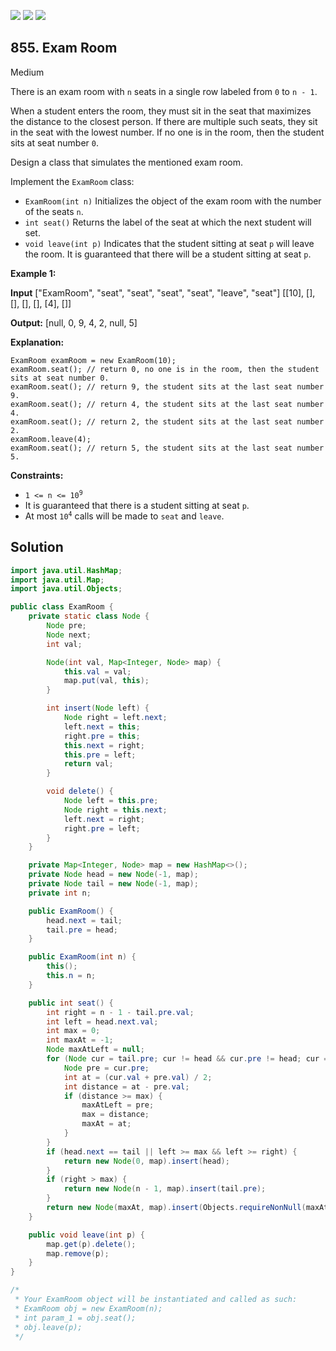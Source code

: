 [![](https://img.shields.io/github/stars/javadev/LeetCode-in-Java?label=Stars&style=flat-square)](https://github.com/javadev/LeetCode-in-Java)
[![](https://img.shields.io/github/forks/javadev/LeetCode-in-Java?label=Fork%20me%20on%20GitHub%20&style=flat-square)](https://github.com/javadev/LeetCode-in-Java/fork)
[![](https://img.shields.io/badge/-LeetCode%20in%20Kotlin-blue?style=flat-square)](https://github.com/javadev/LeetCode-in-Kotlin)

## 855\. Exam Room

Medium

There is an exam room with `n` seats in a single row labeled from `0` to `n - 1`.

When a student enters the room, they must sit in the seat that maximizes the distance to the closest person. If there are multiple such seats, they sit in the seat with the lowest number. If no one is in the room, then the student sits at seat number `0`.

Design a class that simulates the mentioned exam room.

Implement the `ExamRoom` class:

*   `ExamRoom(int n)` Initializes the object of the exam room with the number of the seats `n`.
*   `int seat()` Returns the label of the seat at which the next student will set.
*   `void leave(int p)` Indicates that the student sitting at seat `p` will leave the room. It is guaranteed that there will be a student sitting at seat `p`.

**Example 1:**

**Input** ["ExamRoom", "seat", "seat", "seat", "seat", "leave", "seat"] [[10], [], [], [], [], [4], []]

**Output:** [null, 0, 9, 4, 2, null, 5]

**Explanation:** 

    ExamRoom examRoom = new ExamRoom(10);
    examRoom.seat(); // return 0, no one is in the room, then the student sits at seat number 0. 
    examRoom.seat(); // return 9, the student sits at the last seat number 9. 
    examRoom.seat(); // return 4, the student sits at the last seat number 4. 
    examRoom.seat(); // return 2, the student sits at the last seat number 2. 
    examRoom.leave(4); 
    examRoom.seat(); // return 5, the student sits at the last seat number 5.

**Constraints:**

*   <code>1 <= n <= 10<sup>9</sup></code>
*   It is guaranteed that there is a student sitting at seat `p`.
*   At most <code>10<sup>4</sup></code> calls will be made to `seat` and `leave`.

## Solution

```java
import java.util.HashMap;
import java.util.Map;
import java.util.Objects;

public class ExamRoom {
    private static class Node {
        Node pre;
        Node next;
        int val;

        Node(int val, Map<Integer, Node> map) {
            this.val = val;
            map.put(val, this);
        }

        int insert(Node left) {
            Node right = left.next;
            left.next = this;
            right.pre = this;
            this.next = right;
            this.pre = left;
            return val;
        }

        void delete() {
            Node left = this.pre;
            Node right = this.next;
            left.next = right;
            right.pre = left;
        }
    }

    private Map<Integer, Node> map = new HashMap<>();
    private Node head = new Node(-1, map);
    private Node tail = new Node(-1, map);
    private int n;

    public ExamRoom() {
        head.next = tail;
        tail.pre = head;
    }

    public ExamRoom(int n) {
        this();
        this.n = n;
    }

    public int seat() {
        int right = n - 1 - tail.pre.val;
        int left = head.next.val;
        int max = 0;
        int maxAt = -1;
        Node maxAtLeft = null;
        for (Node cur = tail.pre; cur != head && cur.pre != head; cur = cur.pre) {
            Node pre = cur.pre;
            int at = (cur.val + pre.val) / 2;
            int distance = at - pre.val;
            if (distance >= max) {
                maxAtLeft = pre;
                max = distance;
                maxAt = at;
            }
        }
        if (head.next == tail || left >= max && left >= right) {
            return new Node(0, map).insert(head);
        }
        if (right > max) {
            return new Node(n - 1, map).insert(tail.pre);
        }
        return new Node(maxAt, map).insert(Objects.requireNonNull(maxAtLeft));
    }

    public void leave(int p) {
        map.get(p).delete();
        map.remove(p);
    }
}

/*
 * Your ExamRoom object will be instantiated and called as such:
 * ExamRoom obj = new ExamRoom(n);
 * int param_1 = obj.seat();
 * obj.leave(p);
 */
```